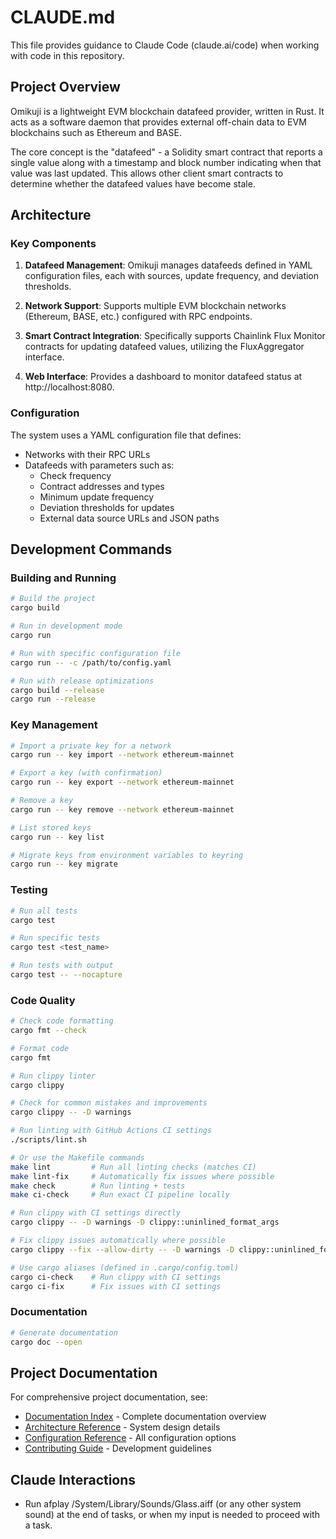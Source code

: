 # CLAUDE.md

This file provides guidance to Claude Code (claude.ai/code) when working with code in this repository.

## Project Overview

Omikuji is a lightweight EVM blockchain datafeed provider, written in Rust. It acts as a software daemon that provides external off-chain data to EVM blockchains such as Ethereum and BASE.

The core concept is the "datafeed" - a Solidity smart contract that reports a single value along with a timestamp and block number indicating when that value was last updated. This allows other client smart contracts to determine whether the datafeed values have become stale.

## Architecture

### Key Components

1. **Datafeed Management**: Omikuji manages datafeeds defined in YAML configuration files, each with sources, update frequency, and deviation thresholds.

2. **Network Support**: Supports multiple EVM blockchain networks (Ethereum, BASE, etc.) configured with RPC endpoints.

3. **Smart Contract Integration**: Specifically supports Chainlink Flux Monitor contracts for updating datafeed values, utilizing the FluxAggregator interface.

4. **Web Interface**: Provides a dashboard to monitor datafeed status at http://localhost:8080.

### Configuration

The system uses a YAML configuration file that defines:
- Networks with their RPC URLs
- Datafeeds with parameters such as:
  - Check frequency
  - Contract addresses and types
  - Minimum update frequency
  - Deviation thresholds for updates
  - External data source URLs and JSON paths

## Development Commands

### Building and Running

```bash
# Build the project
cargo build

# Run in development mode
cargo run

# Run with specific configuration file
cargo run -- -c /path/to/config.yaml

# Run with release optimizations
cargo build --release
cargo run --release
```

### Key Management

```bash
# Import a private key for a network
cargo run -- key import --network ethereum-mainnet

# Export a key (with confirmation)
cargo run -- key export --network ethereum-mainnet

# Remove a key
cargo run -- key remove --network ethereum-mainnet

# List stored keys
cargo run -- key list

# Migrate keys from environment variables to keyring
cargo run -- key migrate
```

### Testing

```bash
# Run all tests
cargo test

# Run specific tests
cargo test <test_name>

# Run tests with output
cargo test -- --nocapture
```

### Code Quality

```bash
# Check code formatting
cargo fmt --check

# Format code
cargo fmt

# Run clippy linter
cargo clippy

# Check for common mistakes and improvements
cargo clippy -- -D warnings

# Run linting with GitHub Actions CI settings
./scripts/lint.sh

# Or use the Makefile commands
make lint         # Run all linting checks (matches CI)
make lint-fix     # Automatically fix issues where possible
make check        # Run linting + tests
make ci-check     # Run exact CI pipeline locally

# Run clippy with CI settings directly
cargo clippy -- -D warnings -D clippy::uninlined_format_args

# Fix clippy issues automatically where possible
cargo clippy --fix --allow-dirty -- -D warnings -D clippy::uninlined_format_args

# Use cargo aliases (defined in .cargo/config.toml)
cargo ci-check    # Run clippy with CI settings
cargo ci-fix      # Fix issues with CI settings
```

### Documentation

```bash
# Generate documentation
cargo doc --open
```

## Project Documentation

For comprehensive project documentation, see:
- [Documentation Index](docs/README.md) - Complete documentation overview
- [Architecture Reference](docs/reference/architecture.md) - System design details
- [Configuration Reference](docs/reference/configuration.md) - All configuration options
- [Contributing Guide](docs/development/contributing.md) - Development guidelines

## Claude Interactions

- Run afplay /System/Library/Sounds/Glass.aiff (or any other system sound) at the end of tasks, or when my input is needed to proceed with a task.